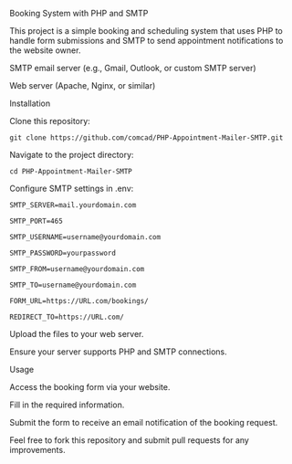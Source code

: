 Booking System with PHP and SMTP

This project is a simple booking and scheduling system that uses PHP to handle form submissions and SMTP to send appointment notifications to the website owner.


SMTP email server (e.g., Gmail, Outlook, or custom SMTP server)

Web server (Apache, Nginx, or similar)

Installation

Clone this repository:
```
git clone https://github.com/comcad/PHP-Appointment-Mailer-SMTP.git
```
Navigate to the project directory:
```
cd PHP-Appointment-Mailer-SMTP
```
Configure SMTP settings in .env:
```
SMTP_SERVER=mail.yourdomain.com

SMTP_PORT=465

SMTP_USERNAME=username@yourdomain.com

SMTP_PASSWORD=yourpassword

SMTP_FROM=username@yourdomain.com

SMTP_TO=username@yourdomain.com

FORM_URL=https://URL.com/bookings/

REDIRECT_TO=https://URL.com/
```
Upload the files to your web server.

Ensure your server supports PHP and SMTP connections.

Usage

Access the booking form via your website.

Fill in the required information.

Submit the form to receive an email notification of the booking request.

Feel free to fork this repository and submit pull requests for any improvements.

